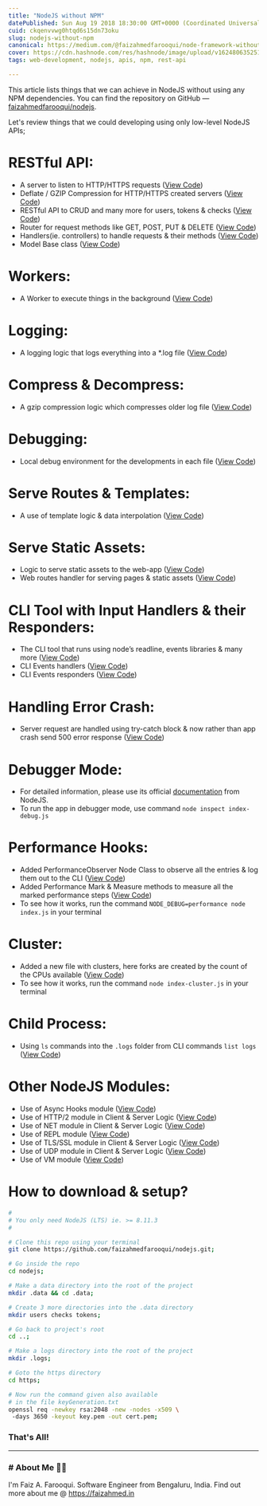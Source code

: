 ```yaml
---
title: "NodeJS without NPM"
datePublished: Sun Aug 19 2018 18:30:00 GMT+0000 (Coordinated Universal Time)
cuid: ckqenvvwg0htqd6s15dn73oku
slug: nodejs-without-npm
canonical: https://medium.com/@faizahmedfarooqui/node-framework-without-using-npm-6910087a106a
cover: https://cdn.hashnode.com/res/hashnode/image/upload/v1624806352515/SzZMHvRMY.jpeg
tags: web-development, nodejs, apis, npm, rest-api

---
```


This article lists things that we can achieve in NodeJS without using any NPM dependencies. You can find the repository on GitHub — [faizahmedfarooqui/nodejs](https://github.com/faizahmedfarooqui/nodejs).

Let's review things that we could developing using only low-level NodeJS APIs;

# RESTful API:

  - A server to listen to HTTP/HTTPS requests ([View Code](https://github.com/faizahmedfarooqui/nodejs/blob/master/lib/server.js#L26-#L39))
  - Deflate / GZIP Compression for HTTP/HTTPS created servers ([View Code](https://github.com/faizahmedfarooqui/nodejs/blob/master/lib/server.js#L151-#L179))
  - RESTful API to CRUD and many more for users, tokens & checks ([View Code](https://github.com/faizahmedfarooqui/nodejs/blob/master/lib/handlers.js#L65-#124))
  - Router for request methods like GET, POST, PUT & DELETE ([View Code](https://github.com/faizahmedfarooqui/nodejs/blob/master/lib/router.js))
  - Handlers(ie. controllers) to handle requests & their methods ([View Code](https://github.com/faizahmedfarooqui/nodejs/blob/master/lib/handlers.js))
  - Model Base class ([View Code](https://github.com/faizahmedfarooqui/nodejs/blob/master/lib/data.js))

# Workers:

  - A Worker to execute things in the background ([View Code](https://github.com/faizahmedfarooqui/nodejs/blob/master/lib/workers.js))

# Logging:

  - A logging logic that logs everything into a *.log file ([View Code](https://github.com/faizahmedfarooqui/nodejs/blob/master/lib/logs.js))

# Compress & Decompress:

  - A gzip compression logic which compresses older log file ([View Code](https://github.com/faizahmedfarooqui/nodejs/blob/master/lib/logs.js#L69-#L110))

# Debugging:

  - Local debug environment for the developments in each file ([View Code](https://github.com/faizahmedfarooqui/nodejs/blob/master/lib/server.js#L15-#L16))

# Serve Routes & Templates:

  - A use of template logic & data interpolation ([View Code](https://github.com/faizahmedfarooqui/nodejs/blob/master/lib/helpers.js#L116-#L182))

# Serve Static Assets:

  - Logic to serve static assets to the web-app ([View Code](https://github.com/faizahmedfarooqui/nodejs/blob/master/lib/helpers.js#L184-#L199))
  - Web routes handler for serving pages & static assets ([View Code](https://github.com/faizahmedfarooqui/nodejs/blob/master/lib/handlers.js#L28-#L63))

# CLI Tool with Input Handlers & their Responders:
 
  - The CLI tool that runs using node’s readline, events libraries & many more ([View Code](https://github.com/faizahmedfarooqui/nodejs/blob/master/lib/cli.js))
  - CLI Events handlers ([View Code](https://github.com/faizahmedfarooqui/nodejs/blob/master/lib/cli-handlers.js))
  - CLI Events responders ([View Code](https://github.com/faizahmedfarooqui/nodejs/blob/master/lib/cli-responders.js))

# Handling Error Crash:

  - Server request are handled using try-catch block & now rather than app crash send 500 error response ([View Code](https://github.com/faizahmedfarooqui/nodejs/blob/master/lib/server.js#L88-#L99))

# Debugger Mode:

  - For detailed information, please use its official [documentation](https://nodejs.org/api/debugger.html) from NodeJS.
  - To run the app in debugger mode, use command `node inspect index-debug.js`

# Performance Hooks:

  - Added PerformanceObserver Node Class to observe all the entries & log them out to the CLI ([View Code](https://github.com/faizahmedfarooqui/nodejs/blob/master/https/controllers/api/tokens.js#L12-#L31))
  - Added Performance Mark & Measure methods to measure all the marked performance steps ([View Code](https://github.com/faizahmedfarooqui/nodejs/blob/master/https/controllers/api/tokens.js#L38-#L75))
  - To see how it works, run the command `NODE_DEBUG=performance node index.js` in your terminal

# Cluster:

  - Added a new file with clusters, here forks are created by the count of the CPUs available ([View Code](https://github.com/faizahmedfarooqui/nodejs/blob/master/index-cluster.js))
  - To see how it works, run the command `node index-cluster.js` in your terminal

# Child Process:

  - Using `ls` commands into the `.logs` folder from CLI commands `list logs` ([View Code](https://github.com/faizahmedfarooqui/nodejs/blob/master/lib/cli-responders.js#L209-#L222))

# Other NodeJS Modules:

  - Use of Async Hooks module ([View Code](https://github.com/faizahmedfarooqui/nodejs/blob/master/misc/async-hooks/index.js))
  - Use of HTTP/2 module in Client & Server Logic ([View Code](https://github.com/faizahmedfarooqui/nodejs/tree/master/misc/http2))
  - Use of NET module in Client & Server Logic ([View Code](https://github.com/faizahmedfarooqui/nodejs/tree/master/misc/net))
  - Use of REPL module ([View Code](https://github.com/faizahmedfarooqui/nodejs/blob/master/misc/repl/index.js))
  - Use of TLS/SSL module in Client & Server Logic ([View Code](https://github.com/faizahmedfarooqui/nodejs/tree/master/misc/tls))
  - Use of UDP module in Client & Server Logic ([View Code](https://github.com/faizahmedfarooqui/nodejs/tree/master/misc/udp))
  - Use of VM module ([View Code](https://github.com/faizahmedfarooqui/nodejs/blob/master/misc/vm/index.js))

# How to download & setup?

```sh 
#
# You only need NodeJS (LTS) ie. >= 8.11.3
#

# Clone this repo using your terminal
git clone https://github.com/faizahmedfarooqui/nodejs.git;

# Go inside the repo
cd nodejs;

# Make a data directory into the root of the project
mkdir .data && cd .data;

# Create 3 more directories into the .data directory
mkdir users checks tokens;

# Go back to project's root 
cd ..;

# Make a logs directory into the root of the project
mkdir .logs;

# Goto the https directory
cd https;

# Now run the command given also available 
# in the file keyGeneration.txt
openssl req -newkey rsa:2048 -new -nodes -x509 \ 
 -days 3650 -keyout key.pem -out cert.pem;
``` 

### That's All! 

- - -

### # About Me 👨‍💻

I'm Faiz A. Farooqui. Software Engineer from Bengaluru, India.
Find out more about me @ https://faizahmed.in


